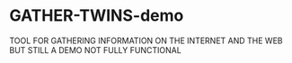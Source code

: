 # GATHER-TWINS-demo
TOOL FOR GATHERING INFORMATION ON THE INTERNET AND THE WEB BUT STILL A DEMO NOT FULLY FUNCTIONAL 
